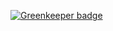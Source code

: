 
[![Greenkeeper badge](https://badges.greenkeeper.io/zhuangya/hipchat-history-viewer.svg)](https://greenkeeper.io/)
